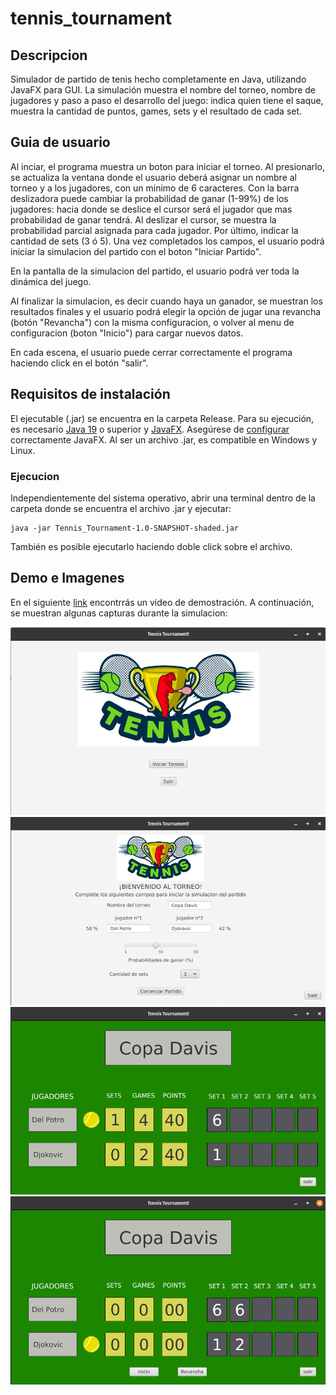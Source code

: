 # tennis_tournament

## Descripcion

Simulador de partido de tenis hecho completamente en Java, utilizando JavaFX para GUI. 
La simulación muestra el nombre del torneo, nombre de jugadores y paso a paso el desarrollo del juego: 
indica quien tiene el saque, muestra la cantidad de puntos, games, sets y el resultado de cada set. 

## Guia de usuario
Al inciar, el programa muestra un boton para iniciar el torneo. Al presionarlo, 
se actualiza la ventana donde el usuario deberá asignar un nombre al torneo y a los jugadores, 
con un minimo de 6 caracteres. Con la barra deslizadora puede cambiar la probabilidad de ganar (1-99%) 
de los jugadores: hacia donde se deslice el cursor será el jugador que mas probabilidad de ganar tendrá. Al deslizar el cursor, 
se muestra la probabilidad parcial asignada para cada jugador. Por último, indicar la cantidad de sets (3 ó 5). 
Una vez completados los campos, el usuario podrá iniciar la simulacion del partido con el boton "Iniciar Partido".

En la pantalla de la simulacion del partido, el usuario podrá ver toda la dinámica del juego.

Al finalizar la simulacion, es decir cuando haya un ganador, se muestran los resultados finales y el usuario podrá
elegir la opción de jugar una revancha (botón "Revancha") con la misma configuracion, 
o volver al menu de configuracion (boton "Inicio") para cargar nuevos datos. 

En cada escena, el usuario puede cerrar correctamente el programa haciendo click en el botón "salir".

## Requisitos de instalación

El ejecutable (.jar) se encuentra en la carpeta Release. Para su ejecución, es necesario [Java 19](https://jdk.java.net/19/) 
o superior y [JavaFX](https://gluonhq.com/products/javafx/). Asegúrese de [configurar](https://openjfx.io/openjfx-docs/#install-javafx) 
correctamente JavaFX. Al ser un archivo .jar, es compatible en Windows y Linux.

### Ejecucion 
Independientemente del sistema operativo, abrir una terminal dentro de la carpeta donde se encuentra 
el archivo .jar y ejecutar:

    java -jar Tennis_Tournament-1.0-SNAPSHOT-shaded.jar

También es posible ejecutarlo haciendo doble click sobre el archivo.

## Demo e Imagenes

En el siguiente [link](https://drive.google.com/file/d/188oVOnfPHRWTRIgx7zK9h1HN8weB-IJ-/view) 
encontrrás un video de demostración. A continuación, se muestran algunas capturas durante la simulacion:

![inicio](https://github.com/ginos1998/tennis_tournament/blob/main/Docs/Images/Captura%20desde%202022-11-21%2019-25-08.png "Pantalla de inicio")
![Configuracion](https://github.com/ginos1998/tennis_tournament/blob/main/Docs/Images/Captura%20desde%202022-11-21%2019-30-11.png "Vista nfiguracion")
![Simulacion](https://github.com/ginos1998/tennis_tournament/blob/main/Docs/Images/Captura%20desde%202022-11-21%2019-31-32.png "Durante la simulacion")
![Resultados](https://github.com/ginos1998/tennis_tournament/blob/main/Docs/Images/Captura%20desde%202022-11-21%2019-32-28.png "Resultados del partido")



